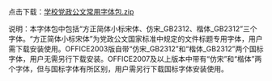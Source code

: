 点击下载：[学校党政公文常用字体包.zip](https://office.sdufe.edu.cn/system/_content/download.jsp?urltype=news.DownloadAttachUrl&owner=1238839771&wbfileid=3650835)



 

说明：本字体包中包括“方正简体小标宋体、仿宋_GB2312、楷体_GB2312”三个字体。“方正简体小标宋体”为党政公文国家标准中规定的文件标题专用字体，用户需下载安装使用。OFFICE2003版自带“仿宋_GB2312”和“楷体_GB2312”两个国标字体，用户无需另行下载安装。OFFICE2007及以上版本中带有“仿宋”和“楷体”两个字体，但与国标字体有所区别，用户需另行下载国标字体安装使用。